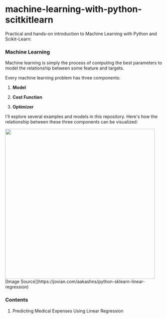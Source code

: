 # machine-learning-with-python-scitkitlearn
Practical and hands-on introduction to Machine Learning with Python and Scikit-Learn:

### Machine Learning

Machine learning is simply the process of computing the best parameters to model the relationship between some feature and targets. 

Every machine learning problem has three components:

1. **Model**

2. **Cost Function**

3. **Optimizer**

I'll explore several examples and models in this repository. Here's how the relationship between these three components can be visualized:

<img src="https://i.imgur.com/oiGQFJ9.png" width="480">
[Image Source](https://jovian.com/aakashns/python-sklearn-linear-regression)

### Contents
1. Predicting Medical Expenses Using Linear Regression
